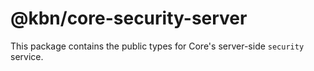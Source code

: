 # @kbn/core-security-server

This package contains the public types for Core's server-side `security` service.
